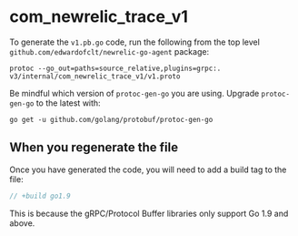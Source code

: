 # com_newrelic_trace_v1

To generate the `v1.pb.go` code, run the following from the top level
`github.com/edwardofclt/newrelic-go-agent` package:

```
protoc --go_out=paths=source_relative,plugins=grpc:. v3/internal/com_newrelic_trace_v1/v1.proto
```

Be mindful which version of `protoc-gen-go` you are using. Upgrade
`protoc-gen-go` to the latest with:

```
go get -u github.com/golang/protobuf/protoc-gen-go
```

## When you regenerate the file

Once you have generated the code, you will need to add a build tag to the file:

```go
// +build go1.9
```

This is because the gRPC/Protocol Buffer libraries only support Go 1.9 and
above.
